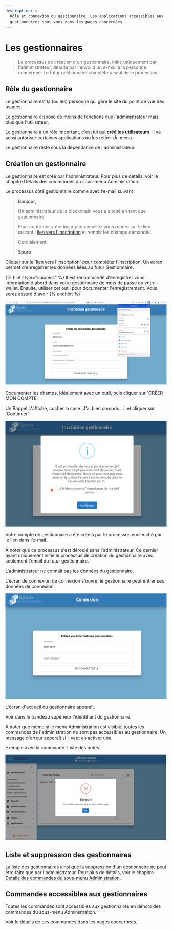 ```yaml
---
description: >-
  Rôle et connexion du gestionnaire. Les applications accessibles aux
  gestionnaires sont vues dans les pages concernées.
---
```


# Les gestionnaires

> Le processus de création d'un gestionnaire, initié uniquement par l'administrateur, débute par l'envoi d'un e-mail à la personne concernée. Le futur gestionnaire complétera seul de le processus.

## Rôle du gestionnaire

Le gestionnaire est la \(ou les\) personne qui gère le site du point de vue des usages.

Le gestionnaire dispose de moins de fonctions que l'administrateur mais plus que l'utilisateur.

Le gestionnaire à un rôle important, c'est lui qui **créé les utilisateurs**. Il va aussi autoriser certaines applications ou les retirer du menu.

Le gestionnaire reste sous la dépendance de l'administrateur.

## Création un gestionnaire

Le gestionnaire est créé par l'administrateur. Pour plus de détails, voir le chapitre Détails des commandes du sous-menu Administration.

Le processus côté gestionnaire comme avec l’e-mail suivant :

> **Bonjour,**
>
> Un administrateur de la blockchain vous a ajouté en tant que gestionnaire,
>
> Pour confirmer votre inscription veuillez vous rendre sur le lien suivant : [lien vers l'inscription](http://vps-0580879e.vps.ovh.net/CreationAdmin?ref=1627736409277800702) et remplir les champs demandés.
>
> Cordialement.
>
> **Spuro**

Cliquer sur le \`lien vers l'inscription\` pour compléter l'inscription. Un écran permet d'enregistrer les données liées au futur Gestionnaire.

{% hint style="success" %}
Il est recommandé d'enregistrer vous information d'abord dans votre gestionnaire de mots de passe ou votre wallet. Ensuite, utiliser cet outil pour documenter l'enregistrement. Vous serez assuré d'avoir
{% endhint %}

![Dans Administration &amp;gt; Cr&#xE9;er un gestionnaire, enregistrement avec un gestionnaire de mots de passe \(BW\)](../.gitbook/assets/v19_07_2021_02.png)

Documenter les champs, idéalement avec un outil, puis cliquer sur \`CRÉER MON COMPTE.

Un Rappel s'affiche, cocher la case \`J'ai bien compris ...\` et cliquer sur \`Continuer\`

![](../.gitbook/assets/v19-rappel-cle-inscription-gestionnaire.png)

Votre compte de gestionnaire a été créé à par le processus enclenché par le lien dans l’e-mail.

À noter que ce processus s'est déroulé sans l'administrateur. Ce dernier ayant uniquement initié le processus de création du gestionnaire avec seulement l'email du futur gestionnaire.

L'administrateur ne connaît pas les données du gestionnaire.

L'écran de connexion de connexion s'ouvre, le gestionnaire peut entrer ses données de connexion.

![](../.gitbook/assets/v19-connexion-suite-inscription.png)

L'écran d'accueil du gestionnaire apparaît.

Voir dans le bandeau supérieur l'identifiant du gestionnaire.

À noter que même si le menu Administration est visible, toutes les commandes de l'administration ne sont pas accessibles au gestionnaire. Un message d'erreur apparaît si il veut en activer une.

Exemple avec la commande \`Liste des notes\`

![Acc&#xE8;s non autoris&#xE9; &#xE0; un gestionnaire d&apos;une commande du sous-menu Administration. ](../.gitbook/assets/v19-gestionnaire-erreur-acces-admin.png)

## Liste et suppression des gestionnaires

La liste des gestionnaires ainsi que la suppression d'un gestionnaire ne peut être faite que par l'administrateur. Pour plus de détails, voir le chapitre [Détails des commandes du sous-menu Administration](../admin-securite/details-des-commandes-du-sous-menu-administration.md).

## Commandes accessibles aux gestionnaires

Toutes les commandes sont accessibles aux gestionnaires en dehors des commandes du sous-menu Administration.

Voir le détails de ces commandes dans les pages concernées.

